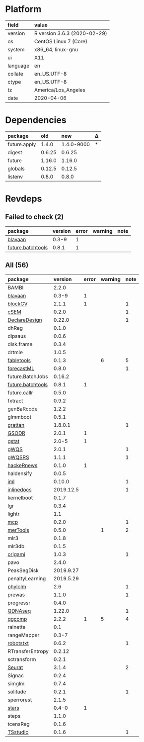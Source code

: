 # Platform

|field    |value                        |
|:--------|:----------------------------|
|version  |R version 3.6.3 (2020-02-29) |
|os       |CentOS Linux 7 (Core)        |
|system   |x86_64, linux-gnu            |
|ui       |X11                          |
|language |en                           |
|collate  |en_US.UTF-8                  |
|ctype    |en_US.UTF-8                  |
|tz       |America/Los_Angeles          |
|date     |2020-04-06                   |

# Dependencies

|package      |old    |new        |Δ  |
|:------------|:------|:----------|:--|
|future.apply |1.4.0  |1.4.0-9000 |*  |
|digest       |0.6.25 |0.6.25     |   |
|future       |1.16.0 |1.16.0     |   |
|globals      |0.12.5 |0.12.5     |   |
|listenv      |0.8.0  |0.8.0      |   |

# Revdeps

## Failed to check (2)

|package                                           |version |error |warning |note |
|:-------------------------------------------------|:-------|:-----|:-------|:----|
|[blavaan](failures.md#blavaan)                    |0.3-9   |1     |        |     |
|[future.batchtools](failures.md#futurebatchtools) |0.8.1   |1     |        |     |

## All (56)

|package                                           |version   |error |warning |note |
|:-------------------------------------------------|:---------|:-----|:-------|:----|
|BAMBI                                             |2.2.0     |      |        |     |
|[blavaan](failures.md#blavaan)                    |0.3-9     |1     |        |     |
|[blockCV](problems.md#blockcv)                    |2.1.1     |1     |        |1    |
|[cSEM](problems.md#csem)                          |0.2.0     |      |        |1    |
|[DeclareDesign](problems.md#declaredesign)        |0.22.0    |      |        |1    |
|dhReg                                             |0.1.0     |      |        |     |
|dipsaus                                           |0.0.6     |      |        |     |
|disk.frame                                        |0.3.4     |      |        |     |
|drtmle                                            |1.0.5     |      |        |     |
|[fabletools](problems.md#fabletools)              |0.1.3     |      |6       |5    |
|[forecastML](problems.md#forecastml)              |0.8.0     |      |        |1    |
|future.BatchJobs                                  |0.16.2    |      |        |     |
|[future.batchtools](failures.md#futurebatchtools) |0.8.1     |1     |        |     |
|future.callr                                      |0.5.0     |      |        |     |
|fxtract                                           |0.9.2     |      |        |     |
|genBaRcode                                        |1.2.2     |      |        |     |
|glmmboot                                          |0.5.1     |      |        |     |
|[grattan](problems.md#grattan)                    |1.8.0.1   |      |        |1    |
|[GSODR](problems.md#gsodr)                        |2.0.1     |1     |        |     |
|[gstat](problems.md#gstat)                        |2.0-5     |1     |        |     |
|[gWQS](problems.md#gwqs)                          |2.0.1     |      |        |1    |
|[gWQSRS](problems.md#gwqsrs)                      |1.1.1     |      |        |1    |
|[hackeRnews](problems.md#hackernews)              |0.1.0     |1     |        |     |
|haldensify                                        |0.0.5     |      |        |     |
|[iml](problems.md#iml)                            |0.10.0    |      |        |1    |
|[inlinedocs](problems.md#inlinedocs)              |2019.12.5 |      |        |1    |
|kernelboot                                        |0.1.7     |      |        |     |
|lgr                                               |0.3.4     |      |        |     |
|lightr                                            |1.1       |      |        |     |
|[mcp](problems.md#mcp)                            |0.2.0     |      |        |1    |
|[merTools](problems.md#mertools)                  |0.5.0     |      |1       |2    |
|mlr3                                              |0.1.8     |      |        |     |
|mlr3db                                            |0.1.5     |      |        |     |
|[origami](problems.md#origami)                    |1.0.3     |      |        |1    |
|pavo                                              |2.4.0     |      |        |     |
|PeakSegDisk                                       |2019.9.27 |      |        |     |
|penaltyLearning                                   |2019.5.29 |      |        |     |
|[phylolm](problems.md#phylolm)                    |2.6       |      |        |1    |
|[prewas](problems.md#prewas)                      |1.1.0     |      |        |1    |
|progressr                                         |0.4.0     |      |        |     |
|[QDNAseq](problems.md#qdnaseq)                    |1.22.0    |      |        |1    |
|[qgcomp](problems.md#qgcomp)                      |2.2.2     |1     |5       |4    |
|rainette                                          |0.1       |      |        |     |
|rangeMapper                                       |0.3-7     |      |        |     |
|[robotstxt](problems.md#robotstxt)                |0.6.2     |      |        |1    |
|RTransferEntropy                                  |0.2.12    |      |        |     |
|sctransform                                       |0.2.1     |      |        |     |
|[Seurat](problems.md#seurat)                      |3.1.4     |      |        |2    |
|Signac                                            |0.2.4     |      |        |     |
|simglm                                            |0.7.4     |      |        |     |
|[solitude](problems.md#solitude)                  |0.2.1     |      |        |1    |
|sperrorest                                        |2.1.5     |      |        |     |
|[stars](problems.md#stars)                        |0.4-0     |1     |        |     |
|steps                                             |1.1.0     |      |        |     |
|tcensReg                                          |0.1.6     |      |        |     |
|[TSstudio](problems.md#tsstudio)                  |0.1.6     |      |        |1    |

